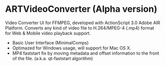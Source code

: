 ARTVideoConverter (Alpha version)
=================

Video Converter UI for FFMPEG, developed with ActionScript 3.0 Adobe AIR Platform. Converts any kind of video file to H.264/MPEG-4 (.mp4) format for Web & Mobile video playback support.

- Basic User Interface (MinimalComps)
- Optimazed for Windows usage, will support for Mac OS X.
- MP4 faststart fix by moving metadata and offset information to the front of the file. (a.k.a. qt-faststart algorithm)